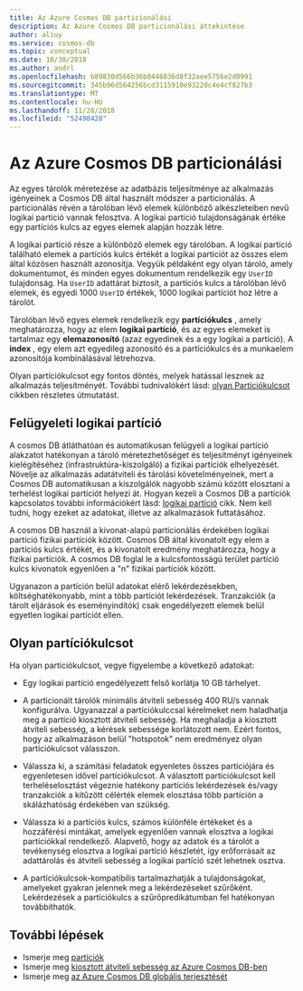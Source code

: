 ```yaml
---
title: Az Azure Cosmos DB particionálási
description: Az Azure Cosmos DB particionálási áttekintése
author: aliuy
ms.service: cosmos-db
ms.topic: conceptual
ms.date: 10/30/2018
ms.author: andrl
ms.openlocfilehash: b89830d566b36b0446836d8f32aee5756e2d0991
ms.sourcegitcommit: 345b96d564256bcd3115910e93220c4e4cf827b3
ms.translationtype: MT
ms.contentlocale: hu-HU
ms.lasthandoff: 11/28/2018
ms.locfileid: "52498428"
---
```

# <a name="partitioning-in-azure-cosmos-db"></a>Az Azure Cosmos DB particionálási

Az egyes tárolók méretezése az adatbázis teljesítménye az alkalmazás igényeinek a Cosmos DB által használt módszer a particionálás. A particionálás révén a tárolóban lévő elemek különböző alkészleteiben nevű logikai partíció vannak felosztva. A logikai partíció tulajdonságának értéke egy partíciós kulcs az egyes elemek alapján hozzák létre.

A logikai partíció része a különböző elemek egy tárolóban. A logikai partíció található elemek a partíciós kulcs értékét a logikai partíciót az összes elem által közösen használt azonosítja.  Vegyük példaként egy olyan tároló, amely dokumentumot, és minden egyes dokumentum rendelkezik egy `UserID` tulajdonság.  Ha `UserID` adattárat biztosít, a partíciós kulcs a tárolóban lévő elemek, és egyedi 1000 `UserID` értékek, 1000 logikai partíciót hoz létre a tárolót.

Tárolóban lévő egyes elemek rendelkezik egy **partíciókulcs** , amely meghatározza, hogy az elem **logikai partíció**, és az egyes elemeket is tartalmaz egy **elemazonosító** (azaz egyedinek és a egy logikai a partíció).  A **index** , egy elem azt egyedileg azonosító és a partíciókulcs és a munkaelem azonosítója kombinálásával létrehozva.

Olyan partíciókulcsot egy fontos döntés, melyek hatással lesznek az alkalmazás teljesítményét.  További tudnivalókért lásd: [olyan Partíciókulcsot](partitioning-overview.md#choose-partitionkey) cikkben részletes útmutatást.

## <a name="logical-partition-management"></a>Felügyeleti logikai partíció

A cosmos DB átláthatóan és automatikusan felügyeli a logikai partíció alakzatot hatékonyan a tároló méretezhetőséget és teljesítményt igényeinek kielégítéséhez (infrastruktúra-kiszolgáló) a fizikai partíciók elhelyezését. Növelje az alkalmazás adatátviteli és tárolási követelményeinek, mert a Cosmos DB automatikusan a kiszolgálók nagyobb számú között elosztani a terhelést logikai partíciót helyezi át. Hogyan kezeli a Cosmos DB a partíciók kapcsolatos további információkért lásd: [logikai partíció](partition-data.md) cikk. Nem kell tudni, hogy ezeket az adatokat, illetve az alkalmazások futtatásához.

A cosmos DB használ a kivonat-alapú particionálás érdekében logikai partíció fizikai partíciók között.  Cosmos DB által kivonatolt egy elem a partíciós kulcs értékét, és a kivonatolt eredmény meghatározza, hogy a fizikai partíciók. A cosmos DB foglal le a kulcsfontosságú terület partíció kulcs kivonatok egyenlően a "n" fizikai partíciók között.

Ugyanazon a partíción belül adatokat elérő lekérdezésekben, költséghatékonyabb, mint a több partíciót lekérdezések. Tranzakciók (a tárolt eljárások és eseményindítók) csak engedélyezett elemek belül egyetlen logikai partíciót ellen.  

## <a id="choose-partitionkey"></a>Olyan partíciókulcsot

Ha olyan partíciókulcsot, vegye figyelembe a következő adatokat:

* Egy logikai partíció engedélyezett felső korlátja 10 GB tárhelyet.  

* A particionált tárolók minimális átviteli sebesség 400 RU/s vannak konfigurálva. Ugyanazzal a partíciókulccsal kérelmeket nem haladhatja meg a partíció kiosztott átviteli sebesség. Ha meghaladja a kiosztott átviteli sebesség, a kérések sebessége korlátozott nem. Ezért fontos, hogy az alkalmazáson belül "hotspotok" nem eredményez olyan partíciókulcsot válasszon.

* Válassza ki, a számítási feladatok egyenletes összes partíciójára és egyenletesen idővel partíciókulcsot.  A választott partíciókulcsot kell terheléselosztást végeznie hatékony partíciós lekérdezések és/vagy tranzakciók a kitűzött célérték elemek elosztása több partíción a skálázhatóság érdekében van szükség.

* Válassza ki a partíciós kulcs, számos különféle értékeket és a hozzáférési mintákat, amelyek egyenlően vannak elosztva a logikai partíciókkal rendelkező. Alapvető, hogy az adatok és a tárolót a tevékenység elosztva a logikai partíció készletét, így erőforrásait az adattárolás és átviteli sebesség a logikai partíció szét lehetnek osztva.

* A partíciókulcsok-kompatibilis tartalmazhatják a tulajdonságokat, amelyeket gyakran jelennek meg a lekérdezéseket szűrőként. Lekérdezések a partíciókulcs a szűrőpredikátumban fel hatékonyan továbbíthatók.

## <a name="next-steps"></a>További lépések

* Ismerje meg [partíciók](partition-data.md)
* Ismerje meg [kiosztott átviteli sebesség az Azure Cosmos DB-ben](request-units.md)
* Ismerje meg [az Azure Cosmos DB globális terjesztését](distribute-data-globally.md)
